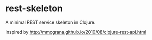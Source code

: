 # rest-skeleton

A minimal REST service skeleton in Clojure.

Inspired by http://mmcgrana.github.io/2010/08/clojure-rest-api.html
